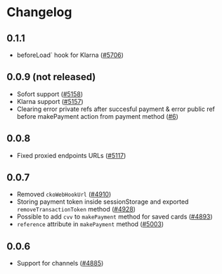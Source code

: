 # Changelog

## 0.1.1 
- beforeLoad` hook for Klarna ([#5706](https://github.com/vuestorefront/vue-storefront/issues/5706))

## 0.0.9 (not released)
- Sofort support ([#5158](https://github.com/DivanteLtd/vue-storefront/issues/5158))
- Klarna support ([#5157](https://github.com/DivanteLtd/vue-storefront/pull/5157))
- Clearing error private refs after succesful payment & error public ref before makePayment action from payment method ([#6](https://github.com/vuestorefront/checkout-com/pull/6))

## 0.0.8

- Fixed proxied endpoints URLs ([#5117](https://github.com/DivanteLtd/vue-storefront/pull/5117))

## 0.0.7

- Removed `ckoWebHookUrl` ([#4910](https://github.com/DivanteLtd/vue-storefront/issues/4910))
- Storing payment token inside sessionStorage and exported `removeTransactionToken` method ([#4928](https://github.com/DivanteLtd/vue-storefront/issues/4928))
- Possible to add `cvv` to `makePayment` method for saved cards ([#4893](https://github.com/DivanteLtd/vue-storefront/issues/4893))
- `reference` attribute in `makePayment` method ([#5003](https://github.com/DivanteLtd/vue-storefront/issues/5003))

## 0.0.6 

- Support for channels ([#4885](https://github.com/DivanteLtd/vue-storefront/issues/4885)) 